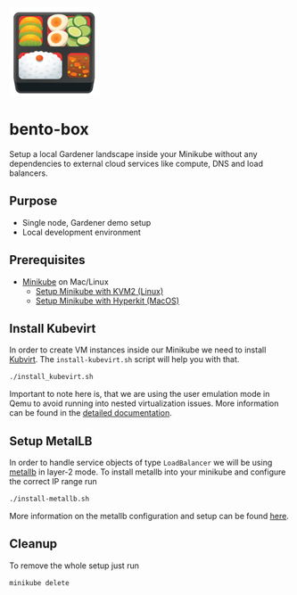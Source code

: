 ![bento box](docs/images/logo.png)

# bento-box

Setup a local Gardener landscape inside your Minikube without any dependencies to external cloud services like compute, DNS and load balancers.

## Purpose

* Single node, Gardener demo setup
* Local development environment

## Prerequisites

* [Minikube](https://github.com/kubernetes/minikube) on Mac/Linux
  * [Setup Minikube with KVM2 (Linux)](https://github.com/kubernetes/minikube/blob/master/docs/drivers.md#kvm2-driver)
  * [Setup Minikube with Hyperkit (MacOS)](https://github.com/kubernetes/minikube/blob/master/docs/drivers.md#hyperkit-driver)

## Install Kubevirt

In order to create VM instances inside our Minikube we need to install [Kubvirt](https://github.com/kubevirt/kubevirt). The `install-kubevirt.sh` script will help you with that.

```bash
./install_kubevirt.sh
```

Important to note here is, that we are using the user emulation mode in Qemu to avoid running into nested virtualization issues. More information can be found in the [detailed documentation](docs/kubevirt_installation.md).

## Setup MetalLB

In order to handle service objects of type `LoadBalancer` we will be using [metallb](https://github.com/google/metallb) in layer-2 mode. To install metallb into your minikube and configure the correct IP range run

```bash
./install-metallb.sh
```

More information on the metallb configuration and setup can be found [here](docs/metallb_installation.md).

## Cleanup

To remove the whole setup just run

```bash
minikube delete
```